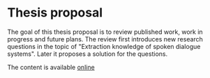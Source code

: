 # Thesis proposal

The goal of this thesis proposal is to review published work, work in progress and future plans.
The review first introduces new research questions in the topic of "Extraction knowledge of spoken dialogue systems".
Later it proposes a solution for the questions.

The content is available [online](https://oplatek.gitbooks.io/thesis-proposal/content/)
